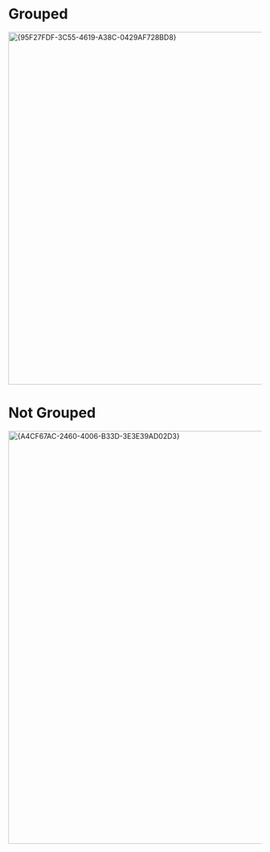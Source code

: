 # Grouped
<img width="1858" height="702" alt="{95F27FDF-3C55-4619-A38C-0429AF728BD8}" src="https://github.com/user-attachments/assets/6b03b255-32b8-415e-8f56-b427f76c0cac" />

# Not Grouped
<img width="1222" height="822" alt="{A4CF67AC-2460-4006-B33D-3E3E39AD02D3}" src="https://github.com/user-attachments/assets/b280192d-604d-41a6-9242-725e8d437012" />
